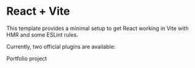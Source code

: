 # React + Vite

This template provides a minimal setup to get React working in Vite with HMR and some ESLint rules.

Currently, two official plugins are available:

Portfolio project
